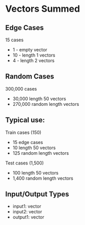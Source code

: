 # Vectors Summed

## Edge Cases
15 cases
- 1 - empty vector
- 10 - length 1 vectors
- 4 - length 2 vectors

## Random Cases
300,000 cases
- 30,000 length 50 vectors
- 270,000 random length vectors

## Typical use:
Train cases (150)
- 15 edge cases
- 10 length 50 vectors
- 125 random length vectors

Test cases (1,500)
- 100 length 50 vectors
- 1,400 random length vectors

## Input/Output Types
- input1: vector
- input2: vector
- output1: vector
